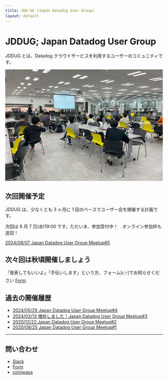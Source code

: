 ```yaml
---
title: JDD-UG (Japan Datadog User Group)
layout: default
---
```


# JDDUG; Japan Datadog User Group

JDDUG とは、Datadog クラウドサービスを利用するユーザーのコミュニティです。

![JDDUG meetup](/assets/images/top_meetup.png)

## 次回開催予定

JDDUG は、少なくとも 3 ヶ月に 1 回のペースでユーザー会を開催する計画です。

次回は 8 月 7 日(水)19:00 です。ただいま、参加受付中！　オンライン参加枠も追加！

[2024/08/07 Japan Datadog User Group Meetup#5](https://datadog-jp.connpass.com/event/324770/)

## 次々回は秋頃開催しましょう

「発表してもいいよ」「手伝いします」という方、フォーム[👉]でお知らせください
[Form](https://forms.gle/SoJrRUvX4FcysogP9)

## 過去の開催履歴

- [2024/05/29 Japan Datadog User Group Meetup#4](https://datadog-jp.connpass.com/event/317091/)
- [2024/03/13 増枠しました！Japan Datadog User Group Meetup#3](https://datadog-jp.connpass.com/event/309899/)
- [2020/12/22 Japan Datadog User Group Meetup#2](https://datadog-jp.connpass.com/event/196957/)
- [2020/08/25 Japan Datadog User Group Meetup#1](https://datadog-jp.connpass.com/event/185920/)

---

## 問い合わせ

- [Slack](https://t.co/dpBETMaosn)
- [Form](https://forms.gle/SoJrRUvX4FcysogP9)
- [connpass](https://datadog-jp.connpass.com/)
